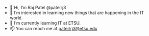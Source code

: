 - 👋 Hi, I’m Raj Patel @patelrj3
- 👀 I’m interested in learning new things that are happening in the IT world.
- 🌱 I’m currently learning IT at ETSU.
- 📫 You can reach me at paterlrj3@etsu.edu

<!---
patelrj3/patelrj3 is a ✨ special ✨ repository because its `README.md` (this file) appears on your GitHub profile.
You can click the Preview link to take a look at your changes.
--->
